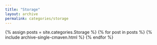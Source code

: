 ```yaml
---
title: "Storage"
layout: archive
permalink: categories/storage
---
```


{% assign posts = site.categories.Storage %}
{% for post in posts %}
{% include archive-single-cmaven.html %}
{% endfor %}

